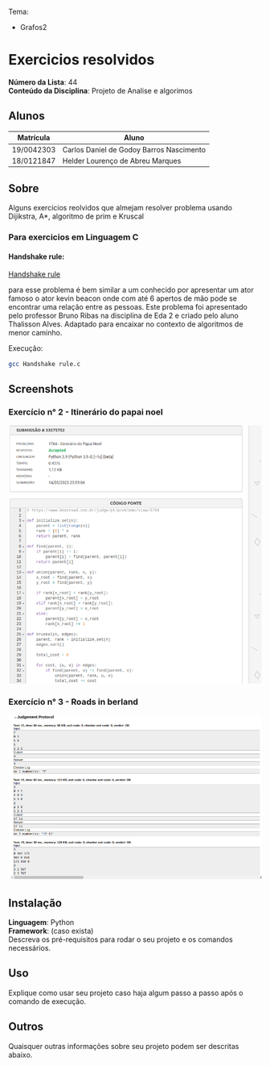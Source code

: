 Tema:
 - Grafos2
 
# Exercicios resolvidos

**Número da Lista**: 44<br>
**Conteúdo da Disciplina**: Projeto de Analise e algorimos<br>

## Alunos
|Matrícula | Aluno |
| -- | -- |
| 19/0042303  |  Carlos Daniel de Godoy Barros Nascimento |
| 18/0121847  |  Helder Lourenço de Abreu Marques |

## Sobre 
Alguns exercicios reolvidos que almejam resolver problema usando Dijikstra, A*, algoritmo de prim e Kruscal

### Para exercicios em Linguagem C

#### Handshake rule:

<a href="https://moj.naquadah.com.br/contests/bcr-EDA2-2022_1-trabalho/handshakes-rule" target=_blank>Handshake rule</a></h3>

<p>para esse problema é bem similar a um conhecido por apresentar um ator famoso o ator kevin beacon onde com até 6 apertos de mão pode se encontrar uma relação entre as pessoas. Este problema foi apresentado pelo professor Bruno Ribas na disciplina de Eda 2 e criado pelo aluno Thalisson Alves. Adaptado para encaixar no contexto de algoritmos de menor caminho.<p>

<p>Execução:<p>

```bash 
gcc Handshake rule.c
```

## Screenshots

### Exercício n° 2 - Itinerário do papai noel
![Evidência Itinerário do papai noel](/Imagens/itinerario_papai_noel.png)

### Exercício n° 3 - Roads in berland
![Evidência Roads in Berland](/Imagens/roads_in_berland.png)

## Instalação 
**Linguagem**: Python<br>
**Framework**: (caso exista)<br>
Descreva os pré-requisitos para rodar o seu projeto e os comandos necessários.

## Uso 
Explique como usar seu projeto caso haja algum passo a passo após o comando de execução.

## Outros 
Quaisquer outras informações sobre seu projeto podem ser descritas abaixo.




